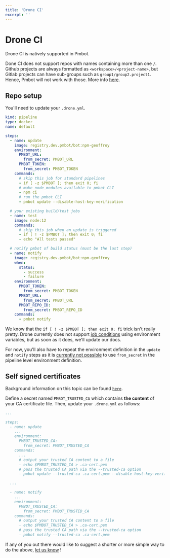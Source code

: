 ```yaml
---
title: 'Drone CI'
excerpt: ''
---
```


# Drone CI

Drone CI is natively supported in Pmbot.

<div class="blockquote" data-props='{ "mod": "warning" }'>

Done CI does not support repos with names containing more than one `/`. Github projects are always formatted as `<workspace>/<project-name>`, but Gitlab projects can have sub-groups such as `group1/group2.project1`. Hence, Pmbot will not work with those. More info [here](https://github.com/drone/drone/issues/2009).
 
</div> 

## Repo setup

You'll need to update your `.drone.yml`.

<div class="code-group" data-props='{ "lineNumbers": ["true"], "labels": [".drone.yml"] }'>

```yaml
kind: pipeline
type: docker
name: default

steps:
  - name: update
    image: registry.dev.pmbot/bot:npm-geoffroy
    environment:
      PMBOT_URL:
        from_secret: PMBOT_URL
      PMBOT_TOKEN:
        from_secret: PMBOT_TOKEN
    commands:
      # skip this job for standard pipelines
      - if [ -z $PMBOT ]; then exit 0; fi
      # make node_modules available to pmbot CLI
      - npm ci
      # run the pmbot CLI
      - pmbot update --disable-host-key-verification

  # your existing build/test jobs
  - name: test
    image: node:12
    commands:
      # skip this job when an update is triggered
      - if [ ! -z $PMBOT ]; then exit 0; fi
      - echo "All tests passed"

  # notify pmbot of build status (must be the last step)
  - name: notify
    image: registry.dev.pmbot/bot:npm-geoffroy
    when:
      status:
        - success
        - failure
    environment:
      PMBOT_TOKEN:
        from_secret: PMBOT_TOKEN
      PMBOT_URL:
        from_secret: PMBOT_URL
      PMBOT_REPO_ID:
        from_secret: PMBOT_REPO_ID
    commands:
      - pmbot notify
```

</div>

<div class="blockquote" data-props='{ "mod": "info" }'>

We know that the `if [ ! -z $PMBOT ]; then exit 0; fi` trick isn't really pretty. Drone currently does not support [job conditions](https://docs.drone.io/pipeline/docker/syntax/conditions/) using environment variables, but as soon as it does, we'll update our docs.

For now, you'll also have to repeat the environment definition in the `update` and `notify` steps as it is [currently not possible](https://discourse.drone.io/t/using-from-secrets-in-pipeline-environment-definition/7676/3) to use `from_secret` in the pipeline level environment definition.

</div>

## Self signed certificates

Background information on this topic can be found [`here`](/core/cli#self-signed-certificates).

Define a secret named `PMBOT_TRUSTED_CA` which contains **the content** of your CA certificate file. Then, update your `.drone.yml` as follows:

<div class="code-group" data-props='{ "lineNumbers": ["true"] }'>

```yaml
...

steps:
  - name: update
    ...
    environment:
      PMBOT_TRUSTED_CA:
        from_secret: PMBOT_TRUSTED_CA
    commands:
      ...
      # output your trusted CA content to a file
      - echo $PMBOT_TRUSTED_CA > .ca-cert.pem
      # pass the trusted CA path via the --trusted-ca option
      - pmbot update --trusted-ca .ca-cert.pem --disable-host-key-verification

  ...

  - name: notify
    ...
    environment:
      PMBOT_TRUSTED_CA:
        from_secret: PMBOT_TRUSTED_CA
    commands:
      # output your trusted CA content to a file
      - echo $PMBOT_TRUSTED_CA > .ca-cert.pem
      # pass the trusted CA path via the --trusted-ca option
      - pmbot notify --trusted-ca .ca-cert.pem
```

</div>

<div class="blockquote" data-props='{ "mod": "info" }'>

If any of you out there would like to suggest a shorter or more simple way to do the above, [let us know](https://discourse.pmbot.io) !

</div>
